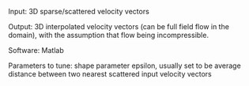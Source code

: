 Input: 3D sparse/scattered velocity vectors

Output: 3D interpolated velocity vectors (can be full field flow in the domain), with the assumption that flow being incompressible.

Software: Matlab

Parameters to tune: shape parameter epsilon, usually set to be average distance between two nearest scattered input velocity vectors
